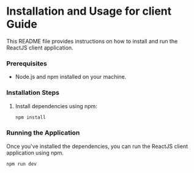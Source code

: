 # Installation and Usage for client Guide

This README file provides instructions on how to install and run the ReactJS client application.

### Prerequisites
- Node.js and npm installed on your machine.

### Installation Steps

1. Install dependencies using npm:
    ```bash
    npm install
    ```

### Running the Application

Once you've installed the dependencies, you can run the ReactJS client application using npm.

```bash
npm run dev
```
